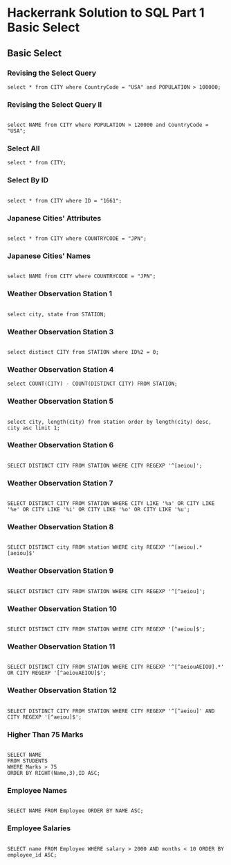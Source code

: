 # Hackerrank Solution to SQL Part 1 Basic Select

## Basic Select

### Revising the Select Query

```
select * from CITY where CountryCode = "USA" and POPULATION > 100000;
```

### Revising the Select Query II

```

select NAME from CITY where POPULATION > 120000 and CountryCode = "USA";

```

### Select All

```
select * from CITY;

```

### Select By ID

```

select * from CITY where ID = "1661";

```

### Japanese Cities' Attributes

```

select * from CITY where COUNTRYCODE = "JPN";

```

### Japanese Cities' Names

```

select NAME from CITY where COUNTRYCODE = "JPN";

```

### Weather Observation Station 1

```

select city, state from STATION;

```

### Weather Observation Station 3

```

select distinct CITY from STATION where ID%2 = 0;

```

### Weather Observation Station 4

```
select COUNT(CITY) - COUNT(DISTINCT CITY) FROM STATION;

```

### Weather Observation Station 5

```

select city, length(city) from station order by length(city) desc, city asc limit 1;

```

### Weather Observation Station 6

```

SELECT DISTINCT CITY FROM STATION WHERE CITY REGEXP '^[aeiou]';

```

### Weather Observation Station 7

```

SELECT DISTINCT CITY FROM STATION WHERE CITY LIKE '%a' OR CITY LIKE '%e' OR CITY LIKE '%i' OR CITY LIKE '%o' OR CITY LIKE '%u';

```

### Weather Observation Station 8

```

SELECT DISTINCT city FROM station WHERE city REGEXP '^[aeiou].*[aeiou]$'

```

### Weather Observation Station 9

```

SELECT DISTINCT CITY FROM STATION WHERE CITY REGEXP '^[^aeiou]';

```

### Weather Observation Station 10

```

SELECT DISTINCT CITY FROM STATION WHERE CITY REGEXP '[^aeiou]$';

```

### Weather Observation Station 11

```

SELECT DISTINCT CITY FROM STATION WHERE CITY REGEXP '^[^aeiouAEIOU].*' OR CITY REGEXP '[^aeiouAEIOU]$';

```

### Weather Observation Station 12

```

SELECT DISTINCT CITY FROM STATION WHERE CITY REGEXP '^[^aeiou]' AND CITY REGEXP '[^aeiou]$'; 

```

### Higher Than 75 Marks

```

SELECT NAME 
FROM STUDENTS
WHERE Marks > 75 
ORDER BY RIGHT(Name,3),ID ASC;

```

### Employee Names

```

SELECT NAME FROM Employee ORDER BY NAME ASC; 

```

### Employee Salaries

```

SELECT name FROM Employee WHERE salary > 2000 AND months < 10 ORDER BY employee_id ASC;

```
